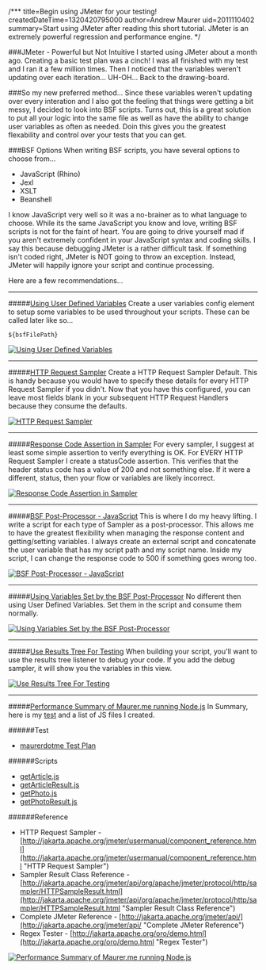 /***
title=Begin using JMeter for your testing!
createdDateTime=1320420795000
author=Andrew Maurer
uid=2011110402
summary=Start using JMeter after reading this short tutorial. JMeter is an extremely powerful regression and performance engine.
*/

###JMeter - Powerful but Not Intuitive
I started using JMeter about a month ago. Creating a basic test plan was a cinch! I was all finished with my test and I ran it a few million times. Then I noticed that the variables weren't updating over each iteration... UH-OH... Back to the drawing-board.

###So my new preferred method...
Since these variables weren't updating over every interation and I also got the feeling that things were getting a bit messy, I decided to look into BSF scripts. Turns out, this is a great solution to put all your logic into the same file as well as have the ability to change user variables as often as needed. Doin this gives you the greatest flexability and control over your tests that you can get. 

###BSF Options
When writing BSF scripts, you have several options to choose from...

* JavaScript (Rhino)
* Jexl
* XSLT
* Beanshell

I know JavaScript very well so it was a no-brainer as to what language to choose. While its the same JavaScript you know and love, writing BSF scripts is not for the faint of heart. You are going to drive yourself mad if you aren't extremely confident in your JavaScript syntax and coding skills. I say this because debugging JMeter is a rather difficult task. If something isn't coded right, JMeter is NOT going to throw an exception. Instead, JMeter will happily ignore your script and continue processing.

Here are a few recommendations...

-----------------------------

#####[Using User Defined Variables](/a/jmeter-intro/i/jmeter-user-defined-variables.jpg)
Create a user variables config element to setup some variables to be used throughout your scripts. These can be called later like so...

`${bsfFilePath}`

[![Using User Defined Variables](/a/jmeter-intro/i/jmeter-user-defined-variables-fit.jpg)](/a/jmeter-intro/i/jmeter-user-defined-variables.jpg)

-----------------------------

#####[HTTP Request Sampler](/a/jmeter-intro/i/jmeter-http-request-sampler-defaults.jpg)
Create a HTTP Request Sampler Default. This is handy because you would have to specify these details for every HTTP Request Sampler if you didn't. Now that you have this configured, you can leave most fields blank in your subsequent HTTP Request Handlers because they consume the defaults.

[![HTTP Request Sampler](/a/jmeter-intro/i/jmeter-http-request-sampler-defaults-fit.jpg)](/a/jmeter-intro/i/jmeter-http-request-sampler-defaults.jpg)

-----------------------------

#####[Response Code Assertion in Sampler](/a/jmeter-intro/i/jmeter-response-code-assertion.jpg)
For every sampler, I suggest at least some simple assertion to verify everything is OK. For EVERY HTTP Request Sampler I create a statusCode assertion. This verifies that the header status code has a value of 200 and not something else. If it were a different, status, then your flow or variables are likely incorrect.

[![Response Code Assertion in Sampler](/a/jmeter-intro/i/jmeter-response-code-assertion-fit.jpg)](/a/jmeter-intro/i/jmeter-response-code-assertion.jpg)

-----------------------------

#####[BSF Post-Processor - JavaScript](/a/jmeter-intro/i/jmeter-bsf-script-post-processor.jpg)
This is where I do my heavy lifting. I write a script for each type of Sampler as a post-processor. This allows me to have the greatest flexibility when managing the response content and getting/setting variables. I always create an external script and concatenate the user variable that has my script path and my script name. Inside my script, I can change the response code to 500 if something goes wrong too.

[![BSF Post-Processor - JavaScript](/a/jmeter-intro/i/jmeter-bsf-script-post-processor-fit.jpg)](/a/jmeter-intro/i/jmeter-bsf-script-post-processor.jpg)

-----------------------------

#####[Using Variables Set by the BSF Post-Processor](/a/jmeter-intro/i/jmeter-use-variable-in-http-request-sampler.jpg)
No different then using User Defined Variables. Set them in the script and consume them normally.

[![Using Variables Set by the BSF Post-Processor](/a/jmeter-intro/i/jmeter-use-variable-in-http-request-sampler-fit.jpg)](/a/jmeter-intro/i/jmeter-use-variable-in-http-request-sampler.jpg)

-----------------------------

#####[Use Results Tree For Testing](/a/jmeter-intro/i/jmeter-results-tree-view.jpg)
When building your script, you'll want to use the results tree listener to debug your code. If you add the debug sampler, it will show you the variables in this view.

[![Use Results Tree For Testing](/a/jmeter-intro/i/jmeter-results-tree-view-fit.jpg)](/a/jmeter-intro/i/jmeter-results-tree-view.jpg)

-----------------------------

#####[Performance Summary of Maurer.me running Node.js](/a/jmeter-intro/i/jmeter-nodejs-performance-summary.jpg)
In Summary, here is my [test](/a/jmeter-intro/jmeter-intro.js) and a list of JS files I created.

######Test
* [maurerdotme Test Plan](/a/jmeter-intro/maurerdotme.jmx.xml)

######Scripts
* [getArticle.js](/a/jmeter-intro/j/getArticle.js)
* [getArticleResult.js](/a/jmeter-intro/j/getArticleResult.js)
* [getPhoto.js](/a/jmeter-intro/j/getPhoto.js)
* [getPhotoResult.js](/a/jmeter-intro/j/getPhotoResult.js)

######Reference
* HTTP Request Sampler - [http://jakarta.apache.org/jmeter/usermanual/component_reference.html](http://jakarta.apache.org/jmeter/usermanual/component_reference.html "HTTP Request Sampler")
* Sampler Result Class Reference - [http://jakarta.apache.org/jmeter/api/org/apache/jmeter/protocol/http/sampler/HTTPSampleResult.html](http://jakarta.apache.org/jmeter/api/org/apache/jmeter/protocol/http/sampler/HTTPSampleResult.html "Sampler Result Class Reference")
* Complete JMeter Reference - [http://jakarta.apache.org/jmeter/api/](http://jakarta.apache.org/jmeter/api/ "Complete JMeter Reference")
* Regex Tester - [http://jakarta.apache.org/oro/demo.html](http://jakarta.apache.org/oro/demo.html "Regex Tester")

[![Performance Summary of Maurer.me running Node.js](/a/jmeter-intro/i/jmeter-nodejs-performance-summary-fit.jpg)](/a/jmeter-intro/i/jmeter-nodejs-performance-summary.jpg)

